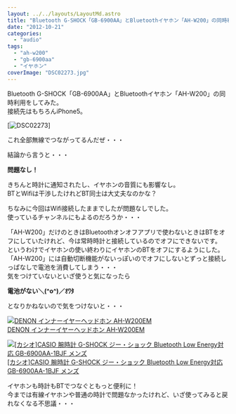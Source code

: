 ```yaml
---
layout: ../../layouts/LayoutMd.astro
title: "Bluetooth G-SHOCK「GB-6900AA」とBluetoothイヤホン「AH-W200」の同時利用をしてみた"
date: "2012-10-21"
categories: 
  - "audio"
tags: 
  - "ah-w200"
  - "gb-6900aa"
  - "イヤホン"
coverImage: "DSC02273.jpg"
---
```


Bluetooth G-SHOCK「GB-6900AA」とBluetoothイヤホン「AH-W200」の同時利用をしてみた。  
接続先はもちろんiPhone5。

[![DSC02273](/wp/images/DSC02273_thumb.jpg "DSC02273")]

これ全部無線でつながってるんだぜ・・・

結論から言うと・・・

**問題なし！**

きちんと時計に通知されたし、イヤホンの音質にも影響なし。  
BTとWifiは干渉したけれどBT同士は大丈夫なのかな？

ちなみに今回はWifi接続したままでしたが問題なしでした。  
使っているチャンネルにもよるのだろうか・・・

「AH-W200」だけのときはBluetoothオンオフアプリで使わないときはBTをオフにしていたけれど、今は常時時計と接続しているのでオフにできないです。  
というわけでイヤホンの使い終わりにイヤホンのBTをオフにするようにした。  
「AH-W200」には自動切断機能がないっぽいのでオフにしないとずっと接続しっぱなしで電池を消費してしまう・・・  
気をつけていないといざ使うと気になったら

**電池がない＼(^o^)／ｵﾜﾀ**

となりかねないので気をつけないと・・・

[![DENON インナーイヤーヘッドホン AH-W200EM](/wp/images/413IQSbcFhL._SL160_.jpg)  
DENON インナーイヤーヘッドホン AH-W200EM  
](https://www.amazon.co.jp/exec/obidos/ASIN/B008MUXYOE/mizuka123-22/ref=nosim)

[![[カシオ]CASIO 腕時計 G-SHOCK ジー・ショック Bluetooth Low Energy対応   GB-6900AA-1BJF メンズ](/wp/images/41z3vvsyxhL._SL160_.jpg)  
\[カシオ\]CASIO 腕時計 G-SHOCK ジー・ショック Bluetooth Low Energy対応 GB-6900AA-1BJF メンズ](https://www.amazon.co.jp/exec/obidos/ASIN/B009ELZ92A/mizuka123-22/ref=nosim)

イヤホンも時計もBTでつなぐともっと便利に！  
今までは有線イヤホンや普通の時計で問題なかったけれど、いざ使ってみると戻れなくなる不思議・・・
